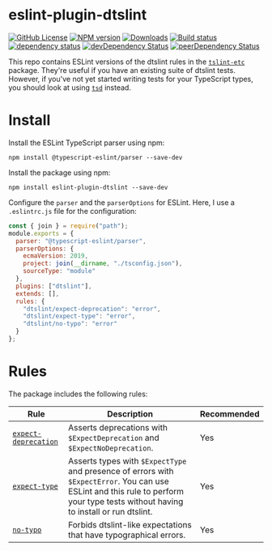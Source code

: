 # eslint-plugin-dtslint

[![GitHub License](https://img.shields.io/badge/license-MIT-blue.svg)](https://github.com/cartant/eslint-plugin-dtslint/blob/master/LICENSE)
[![NPM version](https://img.shields.io/npm/v/eslint-plugin-dtslint.svg)](https://www.npmjs.com/package/eslint-plugin-dtslint)
[![Downloads](http://img.shields.io/npm/dm/eslint-plugin-dtslint.svg)](https://npmjs.org/package/eslint-plugin-dtslint)
[![Build status](https://img.shields.io/circleci/build/github/cartant/eslint-plugin-dtslint?token=6d32b4f55e49a1cafa04ef1e81688005a05650d2)](https://app.circleci.com/pipelines/github/cartant)
[![dependency status](https://img.shields.io/david/cartant/eslint-plugin-dtslint.svg)](https://david-dm.org/cartant/eslint-plugin-dtslint)
[![devDependency Status](https://img.shields.io/david/dev/cartant/eslint-plugin-dtslint.svg)](https://david-dm.org/cartant/eslint-plugin-dtslint#info=devDependencies)
[![peerDependency Status](https://img.shields.io/david/peer/cartant/eslint-plugin-dtslint.svg)](https://david-dm.org/cartant/eslint-plugin-dtslint#info=peerDependencies)

This repo contains ESLint versions of the dtslint rules in the [`tslint-etc`](https://github.com/cartant/tslint-etc) package. They're useful if you have an existing suite of dtslint tests. However, if you've not yet started writing tests for your TypeScript types, you should look at using [`tsd`](https://github.com/SamVerschueren/tsd) instead.

# Install

Install the ESLint TypeScript parser using npm:

```
npm install @typescript-eslint/parser --save-dev
```

Install the package using npm:

```
npm install eslint-plugin-dtslint --save-dev
```

Configure the `parser` and the `parserOptions` for ESLint. Here, I use a `.eslintrc.js` file for the configuration:

```js
const { join } = require("path");
module.exports = {
  parser: "@typescript-eslint/parser",
  parserOptions: {
    ecmaVersion: 2019,
    project: join(__dirname, "./tsconfig.json"),
    sourceType: "module"
  },
  plugins: ["dtslint"],
  extends: [],
  rules: {
    "dtslint/expect-deprecation": "error",
    "dtslint/expect-type": "error",
    "dtslint/no-typo": "error"
  }
};
```

# Rules

The package includes the following rules:

| Rule | Description | Recommended |
| --- | --- | --- |
| [`expect-deprecation`](https://github.com/cartant/eslint-plugin-dtslint/blob/main/docs/rules/expect-deprecation.md) | Asserts deprecations with `$ExpectDeprecation` and `$ExpectNoDeprecation`. | Yes |
| [`expect-type`](https://github.com/cartant/eslint-plugin-dtslint/blob/main/docs/rules/expect-type.md) | Asserts types with `$ExpectType` and presence of errors with `$ExpectError`. You can use ESLint and this rule to perform your type tests without having to install or run dtslint. | Yes |
| [`no-typo`](https://github.com/cartant/eslint-plugin-dtslint/blob/main/docs/rules/no-typo.md) | Forbids dtslint-like expectations that have typographical errors. | Yes |